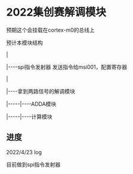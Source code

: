 # 2022集创赛解调模块

预期这个会挂载在cortex-m0的总线上

预计本模块结构

|

|----spi指令发射器   发送指令给msi001，配置寄存器

|

|----拿到两路信号的解调模块

|-----|----ADDA模块

|-----|----计算模块

## 进度

2022/4/23 log

目前做到spi指令发射器